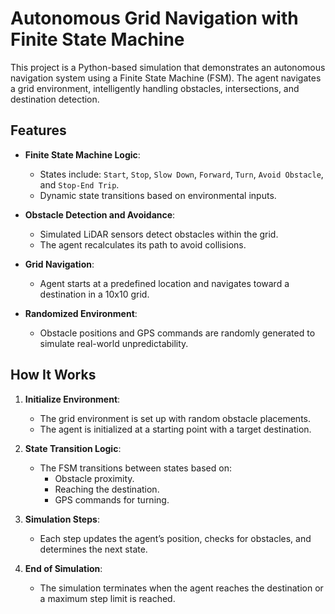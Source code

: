 # Autonomous Grid Navigation with Finite State Machine

This project is a Python-based simulation that demonstrates an autonomous navigation system using a Finite State Machine (FSM). The agent navigates a grid environment, intelligently handling obstacles, intersections, and destination detection.

## Features

- **Finite State Machine Logic**:
  - States include: `Start`, `Stop`, `Slow Down`, `Forward`, `Turn`, `Avoid Obstacle`, and `Stop-End Trip`.
  - Dynamic state transitions based on environmental inputs.

- **Obstacle Detection and Avoidance**:
  - Simulated LiDAR sensors detect obstacles within the grid.
  - The agent recalculates its path to avoid collisions.

- **Grid Navigation**:
  - Agent starts at a predefined location and navigates toward a destination in a 10x10 grid.

- **Randomized Environment**:
  - Obstacle positions and GPS commands are randomly generated to simulate real-world unpredictability.

## How It Works

1. **Initialize Environment**:
   - The grid environment is set up with random obstacle placements.
   - The agent is initialized at a starting point with a target destination.

2. **State Transition Logic**:
   - The FSM transitions between states based on:
     - Obstacle proximity.
     - Reaching the destination.
     - GPS commands for turning.

3. **Simulation Steps**:
   - Each step updates the agent’s position, checks for obstacles, and determines the next state.

4. **End of Simulation**:
   - The simulation terminates when the agent reaches the destination or a maximum step limit is reached.
